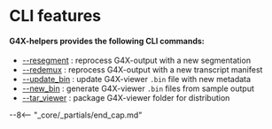 <br>

# CLI features

<!-- begin section -->
#### G4X-helpers provides the following CLI commands:

- [--resegment](./resegment.md) : reprocess G4X-output with a new segmentation 
- [--redemux](./redemux.md) : reprocess G4X-output with a new transcript manifest 
- [--update_bin](./update_bin.md) : update G4X-viewer `.bin` file with new metadata
- [--new_bin](./new_bin.md) : generate G4X-viewer `.bin` files from sample output
- [--tar_viewer](./tar_viewer.md) : package G4X-viewer folder for distribution
  
--8<-- "_core/_partials/end_cap.md"
